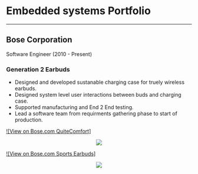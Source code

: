 # Embedded systems Portfolio
---
## Bose Corporation
Software Engineer (2010 - Present)

### Generation 2 Earbuds

* Designed and developed sustanable charging case for truely wireless earbuds.
* Designed system level user interactions between buds and charging case.
* Supported manufacturing and End 2 End testing.
* Lead a software team from requirments gathering phase to start of production.

[![View on Bose.com QuiteComfort]](https://www.bose.com/en_us/products/headphones/earbuds/quietcomfort-earbuds.html#v=qc_earbuds_black)

<center><img src="images/fraud_detection.jpg"/></center>

[![View on Bose.com Sports Earbuds]](https://www.bose.com/en_us/products/headphones/earbuds/quietcomfort-earbuds.html#v=qc_earbuds_black)

<center><img src="images/fraud_detection.jpg"/></center>


